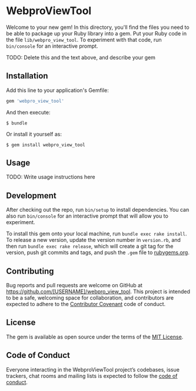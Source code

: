 # WebproViewTool

Welcome to your new gem! In this directory, you'll find the files you need to be able to package up your Ruby library into a gem. Put your Ruby code in the file `lib/webpro_view_tool`. To experiment with that code, run `bin/console` for an interactive prompt.

TODO: Delete this and the text above, and describe your gem

## Installation

Add this line to your application's Gemfile:

```ruby
gem 'webpro_view_tool'
```

And then execute:

    $ bundle

Or install it yourself as:

    $ gem install webpro_view_tool

## Usage

TODO: Write usage instructions here

## Development

After checking out the repo, run `bin/setup` to install dependencies. You can also run `bin/console` for an interactive prompt that will allow you to experiment.

To install this gem onto your local machine, run `bundle exec rake install`. To release a new version, update the version number in `version.rb`, and then run `bundle exec rake release`, which will create a git tag for the version, push git commits and tags, and push the `.gem` file to [rubygems.org](https://rubygems.org).

## Contributing

Bug reports and pull requests are welcome on GitHub at https://github.com/[USERNAME]/webpro_view_tool. This project is intended to be a safe, welcoming space for collaboration, and contributors are expected to adhere to the [Contributor Covenant](http://contributor-covenant.org) code of conduct.

## License

The gem is available as open source under the terms of the [MIT License](https://opensource.org/licenses/MIT).

## Code of Conduct

Everyone interacting in the WebproViewTool project’s codebases, issue trackers, chat rooms and mailing lists is expected to follow the [code of conduct](https://github.com/[USERNAME]/webpro_view_tool/blob/master/CODE_OF_CONDUCT.md).

